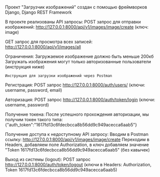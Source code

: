 Проект "Загрузчик изображений" создан с помощью фреймворков Django, Django REST Framework

В проекте реализованы API запросы:
POST запрос для отправки изображений: http://127.0.0.1:8000/api/v1/images/image/create   (ключ: image)

GET запрос для просмотра всех записей: http://127.0.0.1:8000/api/v1/images/all

Ограничения:
Загружаемое изображение должно быть меньше 200кб
Загружать изображения могут только авторизованные пользователи (инструкция ниже)

	Инструкция для загрузки изображений через Postman

Регистрация:
POST запрос http://127.0.0.1:8000/auth/users/   (ключи: username, password, email)

Авторизация:
POST запрос http://127.0.0.1:8000/auth/token/login  (ключи: username, password)

Получение токена:
После успешного прохождения авторизации, мы получим токен такого типа:
{"auth_token":"1617fd13c6fdecbcca8b56dd9c949acecca6aab5"}

Получение доступа к недоступному API запросу:
Вводим в Postman ссылку:  http://127.0.0.1:8000/api/v1/images/image/create
Переходим в Headers, добавляем поле Authorization, в ключ добавляем значение "Token 1617fd13c6fdecbcca8b56dd9c949acecca6aab5" (без кавычек)

Выход из системы (logout):
POST запрос  http://127.0.0.1:8000/auth/token/logout  (ключи в Headers: Authorization, Token 1617fd13c6fdecbcca8b56dd9c949acecca6aab5)
